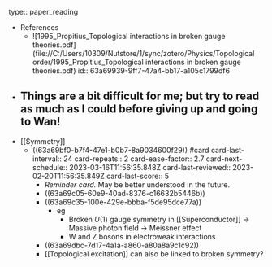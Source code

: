 type:: paper_reading

- References
	- ![1995_Propitius_Topological interactions in broken gauge theories.pdf](file://C:/Users/10309/Nutstore/1/sync/zotero/Physics/Topological order/1995_Propitius_Topological interactions in broken gauge theories.pdf)
	  id:: 63a69939-9ff7-47a4-bb17-a105c1799df6
- ## Things are a bit difficult for me; but try to read as much as I could before giving up and going to Wan!
- [[Symmetry]]
	- ((63a69bf0-b7f4-47e1-b0b7-8a9034600f29)) #card
	  card-last-interval:: 24
	  card-repeats:: 2
	  card-ease-factor:: 2.7
	  card-next-schedule:: 2023-03-16T11:56:35.848Z
	  card-last-reviewed:: 2023-02-20T11:56:35.849Z
	  card-last-score:: 5
		- *Reminder card.* May be better understood in the future.
		- ((63a69c05-60e9-40ad-8376-c16632b5446b))
		- ((63a69c35-100e-429e-bbba-f5de95dce77a))
			- eg
				- Broken $U(1)$ gauge symmetry in [[Superconductor]] -> Massive photon field -> Meissner effect
				- W and Z bosons in electroweak interactions
		- ((63a69dbc-7d17-4a1a-a860-a80a8a9c1c92))
		- [[Topological excitation]] can also be linked to broken symmetry?